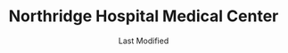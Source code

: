 ---
layout: location-page
date: Last Modified
description: "Local COVID-19 testing is available at Northridge Hospital Medical Center in Northridge, California, USA."
permalink: "locations/california/northridge/northridge-hospital-medical-center/"
tags:
  - locations
  - california
title: Northridge Hospital Medical Center
state: California
stateAbbr: CA
hood: "Northridge"
address: "18300 Roscoe Boulevard"
city: "Northridge"
zip: "91328"
mapUrl: "http://maps.apple.com/?q=Northridge+Hospital+Medical+Center&address=18300+Roscoe+Boulevard,Northridge,California,91328"
locationType: Drive-thru
phone: "undefined"
website: "https://lacovidprod.service-now.com/rrs"
onlineBooking: true
closed: undefined
closedUpdate: April 16th, 2020
notes: "By appointment only."
days: Weekdays
hours: 8AM-4PM
ctaMessage: Schedule a test
ctaUrl: "https://lacovidprod.service-now.com/rrs"
---